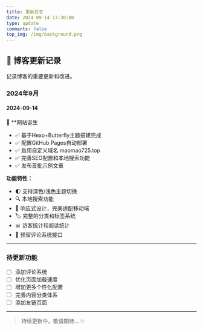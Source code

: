 ```yaml
---
title: 更新日志
date: 2024-09-14 17:30:00
type: update
comments: false
top_img: /img/background.png
---
```


## 📝 博客更新记录

记录博客的重要更新和改进。

### 2024年9月

#### 2024-09-14 

🎉 **网站诞生
- ✅ 基于Hexo+Butterfly主题搭建完成
- ✅ 配置GitHub Pages自动部署
- ✅ 启用自定义域名 maomao725.top
- ✅ 完善SEO配置和本地搜索功能
- ✅ 发布首批示例文章

**功能特性：**
- 🌓 支持深色/浅色主题切换
- 🔍 本地搜索功能
- 📱 响应式设计，完美适配移动端
- 🏷️ 完整的分类和标签系统
- 📊 访客统计和阅读统计
- 💬 预留评论系统接口

---

### 待更新功能

- [ ] 添加评论系统
- [ ] 优化页面加载速度
- [ ] 增加更多个性化配置
- [ ] 完善内容分类体系
- [ ] 添加友链页面

---

> 持续更新中，敬请期待... ✨
